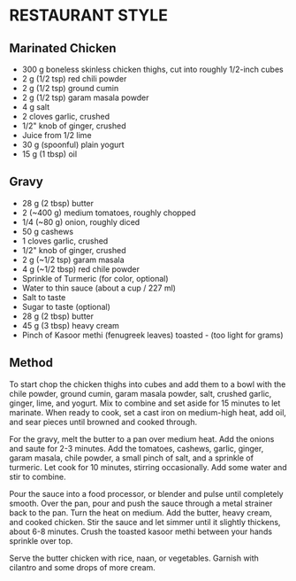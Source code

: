 RESTAURANT STYLE
================

## Marinated Chicken

* 300 g boneless skinless chicken thighs, cut into roughly 1/2-inch cubes
* 2 g (1/2 tsp) red chili powder
* 2 g (1/2 tsp) ground cumin
* 2 g (1/2 tsp) garam masala powder
* 4 g salt
* 2 cloves garlic, crushed
* 1/2" knob of ginger, crushed
* Juice from 1/2 lime
* 30 g (spoonful) plain yogurt
* 15 g (1 tbsp) oil

## Gravy

* 28 g (2 tbsp) butter
* 2 (~400 g) medium tomatoes, roughly chopped
* 1/4 (~80 g) onion, roughly diced
* 50 g cashews
* 1 cloves garlic, crushed
* 1/2" knob of ginger, crushed
* 2 g (~1/2 tsp) garam masala
* 4 g (~1/2 tbsp) red chile powder
* Sprinkle of Turmeric (for color, optional)
* Water to thin sauce (about a cup / 227 ml)
* Salt to taste
* Sugar to taste (optional)
* 28 g (2 tbsp) butter
* 45 g (3 tbsp) heavy cream
* Pinch of Kasoor methi (fenugreek leaves) toasted - (too light for grams)

## Method

To start chop the chicken thighs into cubes and add them to a bowl with the chile powder, ground cumin, garam masala powder, salt, crushed garlic, ginger, lime, and yogurt. Mix to combine and set aside for 15 minutes to let marinate. When ready to cook, set a cast iron on medium-high heat, add oil, and sear pieces until browned and cooked through.

For the gravy, melt the butter to a pan over medium heat. Add the onions and saute for 2-3 minutes. Add the tomatoes, cashews, garlic, ginger, garam masala, chile powder, a small pinch of salt, and a sprinkle of turmeric. Let cook for 10 minutes, stirring occasionally. Add some water and stir to combine.

Pour the sauce into a food processor, or blender and pulse until completely smooth. Over the pan, pour and push the sauce through a metal strainer back to the pan. Turn the heat on medium. Add the butter, heavy cream, and cooked chicken. Stir the sauce and let simmer until it slightly thickens, about 6-8 minutes. Crush the toasted kasoor methi between your hands sprinkle over top.

Serve the butter chicken with rice, naan, or vegetables. Garnish with cilantro and some drops of more cream.